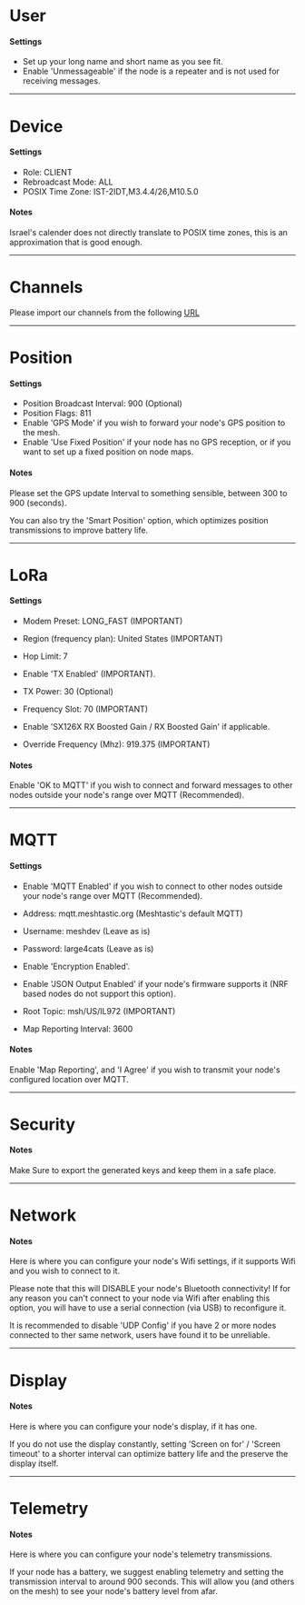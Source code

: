 # User

#### Settings

-   Set up your long name and short name as you see fit.
-   Enable 'Unmessageable' if the node is a repeater and is not used for receiving messages.

---

# Device

#### Settings

-   Role: CLIENT
-   Rebroadcast Mode: ALL
-   POSIX Time Zone: IST-2IDT,M3.4.4/26,M10.5.0

#### Notes

Israel's calender does not directly translate to POSIX time zones, this is an approximation that is good enough.

---

# Channels

Please import our channels from the following [URL](https://meshtastic.org/e/#ChUSAQAaCE9wZW5Db21tKAEwAToCCA4KMxIgApNROuCF0HivXWIfr37NLQotpk5lR4IstaO7s8ZP0gEaC2dlc2hlbWthdmVkKAEwAQoyEiAtb9BaS0k_TtWDrBCmUs7oRUXTw5l63D_ErbA5egua2xoKTWVzaEFsdC1JTCgBMAEKMxIgkX6TnnQ3LSg2y2_GJcK3tmz4xn8-Yl2IBOD71NpVJIoaC0VtcmdDb21tLUlMKAEwARIRCAE4AUADSAFQDFgXaAHABgE)

---

# Position

#### Settings

-   Position Broadcast Interval: 900 (Optional)
-   Position Flags: 811
-   Enable 'GPS Mode' if you wish to forward your node's GPS position to the mesh.
-   Enable 'Use Fixed Position' if your node has no GPS reception, or if you want to set up a fixed position on node maps.

#### Notes

Please set the GPS update Interval to something sensible, between 300 to 900 (seconds).

You can also try the 'Smart Position' option, which optimizes position transmissions to improve battery life.

---

# LoRa

#### Settings

-   Modem Preset: LONG_FAST (IMPORTANT)

-   Region (frequency plan): United States (IMPORTANT)

-   Hop Limit: 7

-   Enable 'TX Enabled' (IMPORTANT).

-   TX Power: 30 (Optional)

-   Frequency Slot: 70 (IMPORTANT)

-   Enable 'SX126X RX Boosted Gain / RX Boosted Gain' if applicable.

-   Override Frequency (Mhz): 919.375 (IMPORTANT)

#### Notes

Enable 'OK to MQTT' if you wish to connect and forward messages to other nodes outside your node's range over MQTT (Recommended).

---

# MQTT

#### Settings

-   Enable 'MQTT Enabled' if you wish to connect to other nodes outside your node's range over MQTT (Recommended).

-   Address: mqtt.meshtastic.org (Meshtastic's default MQTT)

-   Username: meshdev (Leave as is)

-   Password: large4cats (Leave as is)

-   Enable 'Encryption Enabled'.

-   Enable 'JSON Output Enabled' if your node's firmware supports it (NRF based nodes do not support this option).

-   Root Topic: msh/US/IL972 (IMPORTANT)

-   Map Reporting Interval: 3600

#### Notes

Enable 'Map Reporting', and 'I Agree' if you wish to transmit your node's configured location over MQTT.

---

# Security

#### Notes

Make Sure to export the generated keys and keep them in a safe place.

---

# Network

#### Notes

Here is where you can configure your node's Wifi settings, if it supports Wifi and you wish to connect to it.

Please note that this will DISABLE your node's Bluetooth connectivity! If for any reason you can't connect to your node via Wifi after enabling this option, you will have to use a serial connection (via USB) to reconfigure it.

It is recommended to disable 'UDP Config' if you have 2 or more nodes connected to ther same network, users have found it to be unreliable.

---

# Display

#### Notes

Here is where you can configure your node's display, if it has one.

If you do not use the display constantly, setting 'Screen on for' / 'Screen timeout' to a shorter interval can optimize battery life and the preserve the display itself.

---

# Telemetry

#### Notes

Here is where you can configure your node's telemetry transmissions.

If your node has a battery, we suggest enabling telemetry and setting the transmission interval to around 900 seconds. This will allow you (and others on the mesh) to see your node's battery level from afar.
